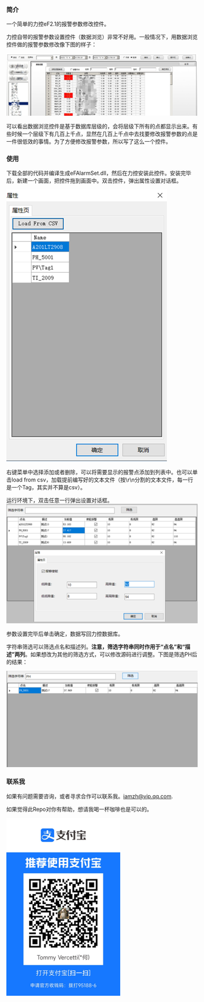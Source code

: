 ### 简介
一个简单的力控eF2.1的报警参数修改控件。

力控自带的报警参数设置控件（数据浏览）非常不好用。一般情况下，用数据浏览控件做的报警参数修改像下图的样子：

<img src=".\img\数据浏览.png" />

可以看出数据浏览控件是基于数据库层级的，会将层级下所有的点都显示出来。有些时候一个层级下有几百上千点，显然在几百上千点中去找要修改报警参数的点是一件很低效的事情。为了方便修改报警参数，所以写了这么一个控件。

### 使用

下载全部的代码并编译生成eFAlarmSet.dll，然后在力控安装此控件。安装完毕后，新建一个画面，把控件拖到画面中。双击控件，弹出属性设置对话框。

<img src=".\img\属性.png" />

右键菜单中选择添加或者删除，可以将需要显示的报警点添加到列表中。也可以单击load from csv，加载提前编写好的文本文件（按\r\n分割的文本文件，每一行是一个Tag，其实并不算是csv）。

运行环境下，双击任意一行弹出设置对话框。
<img src=".\img\run.png" />

参数设置完毕后单击确定，数据写回力控数据库。

字符串筛选可以筛选点名和描述列。__注意，筛选字符串同时作用于“点名”和“描述”两列__。如果想改为其他的筛选方式，可以修改源码进行调整。下图是筛选PH后的结果：

<img src=".\img\filt.png" />

### 联系我

如果有问题需要咨询，或者寻求合作可以联系我。iamzh@vip.qq.com.

如果觉得此Repo对你有帮助，想请我喝一杯咖啡也是可以的。

<img src=".\img\alipay.jpg" width="300px" />
